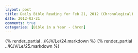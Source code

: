 ```yaml
---
layout: post
title: Daily Bible Reading for Feb 21, 2012 (Chronological)
date: 2012-02-21
comments: true
categories: [Bible in a Year - Chron]
---
```

{% render_partial ../KJV/Le/24.markdown %}
{% render_partial ../KJV/Le/25.markdown %}
